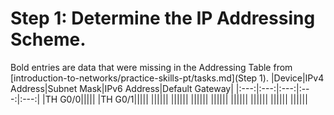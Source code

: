 # Step 1: Determine the IP Addressing Scheme.

Bold entries are data that were missing in the Addressing Table from [introduction-to-networks/practice-skills-pt/tasks.md](Step 1).
|Device|IPv4 Address|Subnet Mask|IPv6 Address|Default Gateway|
|:---:|:---:|:---:|:---:|:---:|
|TH G0/0|||||
|TH G0/1|||||
||||||
||||||
||||||
||||||
||||||
||||||
||||||
||||||



